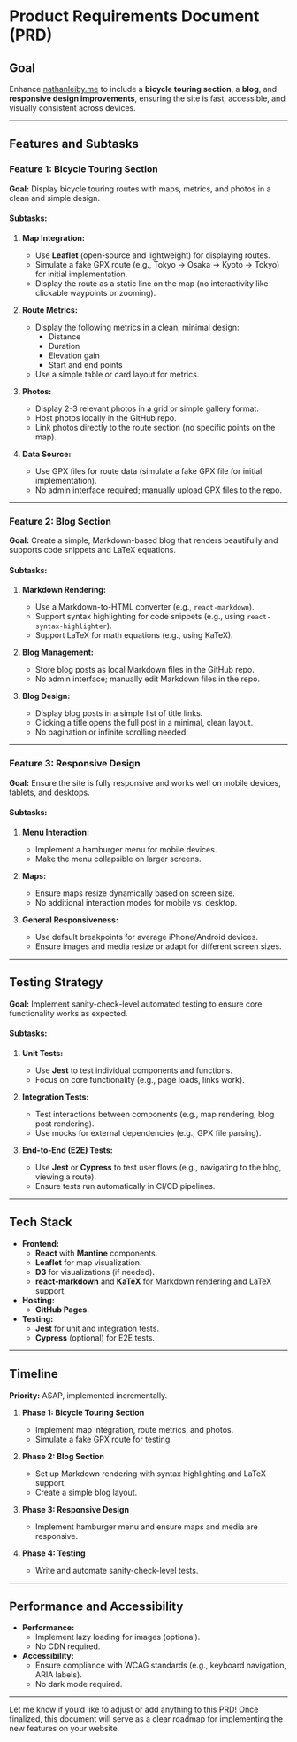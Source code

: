 # **Product Requirements Document (PRD)**

## **Goal**

Enhance [nathanleiby.me](https://nathanleiby.me/) to include a **bicycle touring section**, a **blog**, and **responsive design improvements**, ensuring the site is fast, accessible, and visually consistent across devices.

---

## **Features and Subtasks**

### **Feature 1: Bicycle Touring Section**

**Goal:** Display bicycle touring routes with maps, metrics, and photos in a clean and simple design.

#### **Subtasks:**

1. **Map Integration:**

   - Use **Leaflet** (open-source and lightweight) for displaying routes.
   - Simulate a fake GPX route (e.g., Tokyo → Osaka → Kyoto → Tokyo) for initial implementation.
   - Display the route as a static line on the map (no interactivity like clickable waypoints or zooming).

2. **Route Metrics:**

   - Display the following metrics in a clean, minimal design:
     - Distance
     - Duration
     - Elevation gain
     - Start and end points
   - Use a simple table or card layout for metrics.

3. **Photos:**

   - Display 2-3 relevant photos in a grid or simple gallery format.
   - Host photos locally in the GitHub repo.
   - Link photos directly to the route section (no specific points on the map).

4. **Data Source:**
   - Use GPX files for route data (simulate a fake GPX file for initial implementation).
   - No admin interface required; manually upload GPX files to the repo.

---

### **Feature 2: Blog Section**

**Goal:** Create a simple, Markdown-based blog that renders beautifully and supports code snippets and LaTeX equations.

#### **Subtasks:**

1. **Markdown Rendering:**

   - Use a Markdown-to-HTML converter (e.g., `react-markdown`).
   - Support syntax highlighting for code snippets (e.g., using `react-syntax-highlighter`).
   - Support LaTeX for math equations (e.g., using KaTeX).

2. **Blog Management:**

   - Store blog posts as local Markdown files in the GitHub repo.
   - No admin interface; manually edit Markdown files in the repo.

3. **Blog Design:**
   - Display blog posts in a simple list of title links.
   - Clicking a title opens the full post in a minimal, clean layout.
   - No pagination or infinite scrolling needed.

---

### **Feature 3: Responsive Design**

**Goal:** Ensure the site is fully responsive and works well on mobile devices, tablets, and desktops.

#### **Subtasks:**

1. **Menu Interaction:**

   - Implement a hamburger menu for mobile devices.
   - Make the menu collapsible on larger screens.

2. **Maps:**

   - Ensure maps resize dynamically based on screen size.
   - No additional interaction modes for mobile vs. desktop.

3. **General Responsiveness:**
   - Use default breakpoints for average iPhone/Android devices.
   - Ensure images and media resize or adapt for different screen sizes.

---

## **Testing Strategy**

**Goal:** Implement sanity-check-level automated testing to ensure core functionality works as expected.

#### **Subtasks:**

1. **Unit Tests:**

   - Use **Jest** to test individual components and functions.
   - Focus on core functionality (e.g., page loads, links work).

2. **Integration Tests:**

   - Test interactions between components (e.g., map rendering, blog post rendering).
   - Use mocks for external dependencies (e.g., GPX file parsing).

3. **End-to-End (E2E) Tests:**
   - Use **Jest** or **Cypress** to test user flows (e.g., navigating to the blog, viewing a route).
   - Ensure tests run automatically in CI/CD pipelines.

---

## **Tech Stack**

- **Frontend:**
  - **React** with **Mantine** components.
  - **Leaflet** for map visualization.
  - **D3** for visualizations (if needed).
  - **react-markdown** and **KaTeX** for Markdown rendering and LaTeX support.
- **Hosting:**
  - **GitHub Pages**.
- **Testing:**
  - **Jest** for unit and integration tests.
  - **Cypress** (optional) for E2E tests.

---

## **Timeline**

**Priority:** ASAP, implemented incrementally.

1. **Phase 1: Bicycle Touring Section**

   - Implement map integration, route metrics, and photos.
   - Simulate a fake GPX route for testing.

2. **Phase 2: Blog Section**

   - Set up Markdown rendering with syntax highlighting and LaTeX support.
   - Create a simple blog layout.

3. **Phase 3: Responsive Design**

   - Implement hamburger menu and ensure maps and media are responsive.

4. **Phase 4: Testing**
   - Write and automate sanity-check-level tests.

---

## **Performance and Accessibility**

- **Performance:**
  - Implement lazy loading for images (optional).
  - No CDN required.
- **Accessibility:**
  - Ensure compliance with WCAG standards (e.g., keyboard navigation, ARIA labels).
  - No dark mode required.

---

Let me know if you’d like to adjust or add anything to this PRD! Once finalized, this document will serve as a clear roadmap for implementing the new features on your website.
